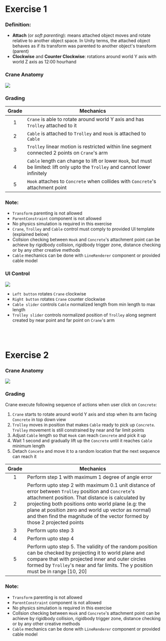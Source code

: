 # Exercise 1

### Definition:

* **Attach** (or *soft parenting*): means attached object moves and rotate relative to another object space. In Unity terms, the attached object behaves as if its transform was parented to another object's transform (parent)
* **Clockwise** and **Counter Clockwise**: rotations around world Y axis with world Z axis as 12:00 hourhand

### Crane Anatomy
![](https://github.com/TUAS-Duy/game-math-private/blob/f7d51d48f45970dc138f0d7e3e4cd627f86341e2/Images/crane-anatomy.png)

### Grading
| Grade | Mechanics |
| :---: | ------------- |
| 1 | `Crane` is able to rotate around world Y axis and has `Trolley` attached to it |
| 2 | `Cable` is attached to `Trolley` and `Hook` is attached to `Cable` |
| 3 | `Trolley` linear motion is restricted within line segment connected 2 points on `Crane`'s arm |
| 4 | `Cable` length can change to lift or lower `Hook`, but must be limited: lift only upto the `Trolley` and cannot lower infinitely |
| 5 | `Hook` attaches to `Concrete` when collides with `Concrete`'s attachment point |

### Note:
* `Transform` parenting is not allowed
* `ParentConstraint` component is not allowed
* No physics simulation is required in this exercise
* `Crane`, `Trolley` and `Cable` control must comply to provided UI template (explained below)
* Collsion checking between `Hook` and `Concrete`'s attachment point can be achieve by rigidbody collision, rigidbody trigger zone, distance checking or by any other creative methods
* `Cable` mechanics can be done with `LineRenderer` component or provided cable model

### UI Control
![](https://github.com/TUAS-Duy/game-math-private/blob/f7d51d48f45970dc138f0d7e3e4cd627f86341e2/Images/crane-control-ui.png)
* `Left button` rotates `Crane` clockwise
* `Right button` rotates `Crane` counter clockwise
* `Cable slider` controls `Cable` normalized length from min length to max length 
* `Trolley slider` controls normalized position of `Trolley` along segment created by near point and far point on `Crane`'s arm
<br />
<br />

# Exercise 2

### Crane Anatomy
![](https://github.com/TUAS-Duy/game-math-private/blob/f7d51d48f45970dc138f0d7e3e4cd627f86341e2/Images/crane-anatomy.png)

### Grading

Crane execute following sequence of actions when user click on `Concrete`:

1. `Crane` starts to rotate around world Y axis and stop when its arm facing `Concrete` in top down view
2. `Trolley` moves in position that makes `Cable` ready to pick up `Concrete`. `Trolley` movement is still constrained by near and far limit points
3. Adjust `Cable` length so that `Hook` can reach `Concrete` and pick it up
4. Wait 1 second and gradually lift up the `Concrete` until it reaches `Cable` minimum length
5. Detach `Concete` and move it to a random location that the next sequence can reach it

| Grade | Mechanics |
| :---: | ------------- |
| 1 | Perform step 1 with maximum 1 degree of angle error |
| 2 | Perform upto step 2 with maximum 0.1 unit distance of error between `Trolley` position and `Concrete`'s attachment position. That distance is calculated by projecting both positions onto world plane (e.g: the plane at position zero and world up vector as normal) and then find the magnitude of the vector formed by those 2 projected points |
| 3 | Perform upto step 3 |
| 4 | Perform upto step 4 |
| 5 | Perform upto step 5. The validity of the random position can be checked by projecting it to world plane and compare that with projected inner and outer circles formed by `Trolley`'s near and far limits. The y position must be in range [10, 20]


### Note:
* `Transform` parenting is not allowed
* `ParentConstraint` component is not allowed
* No physics simulation is required in this exercise
* Collsion checking between `Hook` and `Concrete`'s attachment point can be achieve by rigidbody collision, rigidbody trigger zone, distance checking or by any other creative methods
* `Cable` mechanics can be done with `LineRenderer` component or provided cable model

